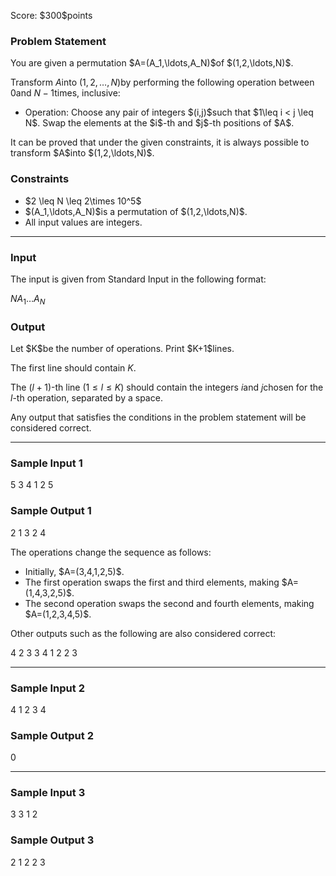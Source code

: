 
<div>

<span>

<span>

<p>
Score: $300$points
</p>

<div>

<section>

### **Problem Statement**

<p>
You are given a permutation $A=(A_1,\ldots,A_N)$of $(1,2,\ldots,N)$.

Transform $A$into $(1,2,\ldots,N)$by performing the following operation between $0$and $N-1$times, inclusive:
</p>

<ul>

<li>
Operation: Choose any pair of integers $(i,j)$such that $1\leq i < j \leq N$. Swap the elements at the $i$-th and $j$-th positions of $A$.
</li>

</ul>

<p>
It can be proved that under the given constraints, it is always possible to transform $A$into $(1,2,\ldots,N)$.
</p>

</section>

</div>

<div>

<section>

### **Constraints**

<ul>

<li>
$2 \leq N \leq 2\times 10^5$
</li>

<li>
$(A_1,\ldots,A_N)$is a permutation of $(1,2,\ldots,N)$.
</li>

<li>
All input values are integers.
</li>

</ul>

</section>

</div>

---

<div>

<div>

<section>

### **Input**

<p>
The input is given from Standard Input in the following format:
</p>

<div>

$N$$A_1$$\ldots$$A_N$
</div>

</section>

</div>

<div>

<section>

### **Output**

<p>
Let $K$be the number of operations. Print $K+1$lines.

The first line should contain $K$.

The $(l+1)$-th line ($1\leq l \leq K$) should contain the integers $i$and $j$chosen for the $l$-th operation, separated by a space.

Any output that satisfies the conditions in the problem statement will be considered correct.
</p>

</section>

</div>

</div>

---

<div>

<section>

### **Sample Input 1**

<div>

5
3 4 1 2 5

</div>

</section>

</div>

<div>

<section>

### **Sample Output 1**

<div>

2
1 3
2 4

</div>

<p>
The operations change the sequence as follows:
</p>

<ul>

<li>
Initially, $A=(3,4,1,2,5)$.
</li>

<li>
The first operation swaps the first and third elements, making $A=(1,4,3,2,5)$.
</li>

<li>
The second operation swaps the second and fourth elements, making $A=(1,2,3,4,5)$.
</li>

</ul>

<p>
Other outputs such as the following are also considered correct:
</p>

<div>

4
2 3
3 4
1 2
2 3

</div>

</section>

</div>

---

<div>

<section>

### **Sample Input 2**

<div>

4
1 2 3 4

</div>

</section>

</div>

<div>

<section>

### **Sample Output 2**

<div>

0

</div>

</section>

</div>

---

<div>

<section>

### **Sample Input 3**

<div>

3
3 1 2

</div>

</section>

</div>

<div>

<section>

### **Sample Output 3**

<div>

2
1 2
2 3

</div>

</section>

</div>

</span>

</span>

</div>
